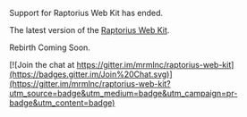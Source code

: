 Support for Raptorius Web Kit has ended.

The latest version of the [Raptorius Web Kit](https://github.com/mrmlnc/raptorius-web-kit/releases).

Rebirth Coming Soon.


[![Join the chat at https://gitter.im/mrmlnc/raptorius-web-kit](https://badges.gitter.im/Join%20Chat.svg)](https://gitter.im/mrmlnc/raptorius-web-kit?utm_source=badge&utm_medium=badge&utm_campaign=pr-badge&utm_content=badge)